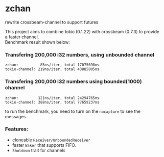 # zchan
rewrite crossbeam-channel to support futures

This project aims to combine tokio (0.1.22) with crossbeam (0.7.3) to provide a faster channel.  
Benchmark result shown below:

### Transfering 200,000 i32 numbers, using unbounded channel
```
zchan:          85ns/iter, total 17075698ns
tokio-channel: 219ns/iter, total 43885005ns
```

### Transfering 200,000 i32 numbers using bounded(1000) channel
```
zchan:         121ns/iter, total 24294765ns
tokio-channel: 388ns/iter, total 77659237ns
```

to run the benchmark, you need to turn on the `nocapture` to see the messages.  

### Features:
- cloneable `Receiver/UnboundedReceiver`
- faster `Waker` that supports FIFO.
- `Shutdown` trait for channels

